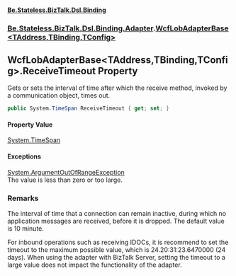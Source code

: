 #### [Be.Stateless.BizTalk.Dsl.Binding](README.md 'README')
### [Be.Stateless.BizTalk.Dsl.Binding.Adapter](Be.Stateless.BizTalk.Dsl.Binding.Adapter.md 'Be.Stateless.BizTalk.Dsl.Binding.Adapter').[WcfLobAdapterBase&lt;TAddress,TBinding,TConfig&gt;](WcfLobAdapterBase_TAddress,TBinding,TConfig_.md 'Be.Stateless.BizTalk.Dsl.Binding.Adapter.WcfLobAdapterBase<TAddress,TBinding,TConfig>')

## WcfLobAdapterBase<TAddress,TBinding,TConfig>.ReceiveTimeout Property

Gets or sets the interval of time after which the receive method, invoked by a communication object, times out.

```csharp
public System.TimeSpan ReceiveTimeout { get; set; }
```

#### Property Value
[System.TimeSpan](https://docs.microsoft.com/en-us/dotnet/api/System.TimeSpan 'System.TimeSpan')

#### Exceptions

[System.ArgumentOutOfRangeException](https://docs.microsoft.com/en-us/dotnet/api/System.ArgumentOutOfRangeException 'System.ArgumentOutOfRangeException')  
The value is less than zero or too large.

### Remarks

The interval of time that a connection can remain inactive, during which no application messages are received, before
it is dropped. The default value is 10 minute.

For inbound operations such as receiving IDOCs, it is recommend to set the timeout to the maximum possible value,
which is 24.20:31:23.6470000 (24 days). When using the adapter with BizTalk Server, setting the timeout to a large
value does not impact the functionality of the adapter.